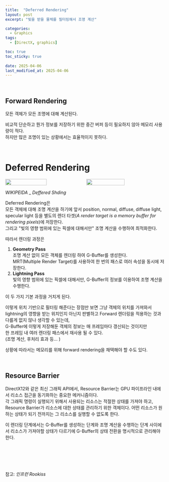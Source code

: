 ```yaml
---
title:  "Deferred Rendering"
layout: post
excerpt: "빛을 받을 물체를 필터링해서 조명 계산"

categories:
  - Graphics
tags:
  - [DirectX, graphics]

toc: true
toc_sticky: true
 
date: 2025-04-06
last_modified_at: 2025-04-06
---
```


<br>

## Forward Rendering  

모든 객체가 모든 조명에 대해 계산된다.  

비교적 단순하고 뭔가 정보를 저장하기 위한 중간 버퍼 등이 필요하지 않아 메모리 사용량이 적다.  
하지만 많은 조명이 있는 상황에서는 효율적이지 못하다.

<br>

# Deferred Rendering


<div style="display: flex;">
  <img src="https://github.com/user-attachments/assets/da04d08c-38d2-4fd6-853b-9a2f1177bd8d" width="51%" />
  <img src="https://github.com/user-attachments/assets/7dd2a785-c36a-4f01-b551-47690b123bef" width="49%" />
</div>  

_WIKIPEIDA_ _ _Deffered Shding_

Deferred Rendering은  
모든 객체에 대해 조명 계산을 하기에 앞서 position, normal, diffuse, diffuse light, specular light 등을 별도의 렌더 타겟(_A render target is a memory buffer for rendering pixels_)에 저장한다.  
그리고 "빛의 영향 범위에 있는 픽셀에 대해서만" 조명 계산을 수행하여 최적화한다.  

따라서 렌더링 과정은  
1. <b>Geometry Pass</b>  
  조명 계산 없이 모든 객체를 렌더링 하여 G-Buffer를 생성한다.  
  MRT(Multiple Render Target)를 사용하여 한 번의 패스로 여러 속성을 동시에 저장한다.  
2. <b>Lightning Pass</b>  
  빛의 영향 범위에 있는 픽셀에 대해서만, G-Buffer의 정보를 이용하여 조명 계산을 수행한다.   

이 두 가지 기본 과정을 거치게 된다.

이렇게 위치 기반으로 필터링 해준다는 장점만 보면 그냥 객체의 위치를 가져와서 lightning의 영향을 받는 위치인지 아닌지 판별하고 Forward 렌더링을 적용하는 것과 다를게 없지 않나 생각할 수 있는데,   
G-Buffer에 이렇게 저장해둔 객체의 정보는 매 프레임마다 갱신되는 것이지만  
한 프레임 내 여러 렌더링 패스에서 재사용 될 수 있다.  
(조명 계산, 후처리 효과 등... )

상황에 따라서는 메모리를 위해 forward rendering을 채택해야 할 수도 있다.

<br>

## Resource Barrier   

DirectX12와 같은 최신 그래픽 API에서, Resource Barrier는 GPU 파이프라인 내에서 리소스 접근을 동기화하는 중요한 메커니즘이다.  
각 그래픽 명령이 실행되기 위해서 사용되는 리소스는 적절한 상태를 가져야 하고,  
Resource Barrier가 리소스에 대한 상태를 관리하기 위한 객체이다. 어떤 리소스가 원하는 상태가 되기 전까지는 그 리소스를 실행할 수 없도록 한다. 

이 렌더링 단계에서는 G-Buffer를 생성하는 단계와 조명 계산을 수행하는 단계 사이에서 리소스가 가져야할 상태가 다르기에 G-Buffer의 상태 전환을 명시적으로 관리해야 한다.

<br>


<br>
<br>
<br>

참고: _인프런 Rookiss_